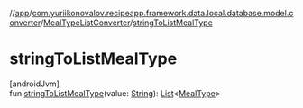 //[app](../../../index.md)/[com.yuriikonovalov.recipeapp.framework.data.local.database.model.converter](../index.md)/[MealTypeListConverter](index.md)/[stringToListMealType](string-to-list-meal-type.md)

# stringToListMealType

[androidJvm]\
fun [stringToListMealType](string-to-list-meal-type.md)(value: [String](https://kotlinlang.org/api/latest/jvm/stdlib/kotlin/-string/index.html)): [List](https://kotlinlang.org/api/latest/jvm/stdlib/kotlin.collections/-list/index.html)&lt;[MealType](../../com.yuriikonovalov.recipeapp.application.entities/-meal-type/index.md)&gt;
